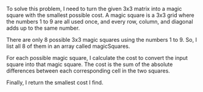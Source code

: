 To solve this problem, I need to turn the given 3x3 matrix into a magic square with the smallest possible cost.
A magic square is a 3x3 grid where the numbers 1 to 9 are all used once, and every row, column, and diagonal adds up to the same number.

There are only 8 possible 3x3 magic squares using the numbers 1 to 9.
So, I list all 8 of them in an array called magicSquares.

For each possible magic square, I calculate the cost to convert the input square into that magic square.
The cost is the sum of the absolute differences between each corresponding cell in the two squares.

Finally, I return the smallest cost I find.